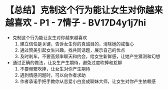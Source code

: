 # 【总结】克制这个行为能让女生对你越来越喜欢 - P1 - 7情子 - BV17D4y1j7hi

-   克制这个行为能让女生对你越来越喜欢
    1.  建立信任是关键，告诉女生你的真诚目的，消除她的戒备心
    2.  通过赞美引起女生兴趣，找共同话题，展示自己的优点
    3.  及时刹车，不要高频率聊天和约会，给女生新鲜感，让她产生猜测和幻想
-   通过正确的做法，让女生产生期待，避免过度吹捧和尬聊
    1.  不要频繁吹捧，让女生对你产生期待
    2.  遇到情感问题时，可以向作者求助
    3.  作者承诺手把手教你从恋爱小白变成聊妹大师，让女生对你产生依赖感